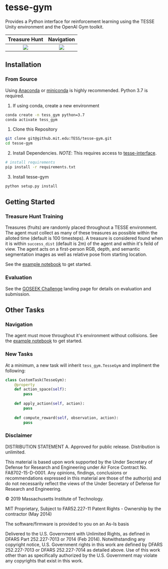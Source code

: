 # tesse-gym

Provides a Python interface for reinforcement learning using the TESSE Unity environment and the OpenAI Gym toolkit.


Treasure Hunt |  Navigation
:----------:|:---------------:
![](docs/hunt-1.gif) | ![](docs/nav-1.gif)

## Installation

### From Source
Using [Anaconda](https://www.anaconda.com/distribution/#download-section) or [miniconda](https://docs.conda.io/en/latest/miniconda.html) is highly recommended. Python 3.7 is required.

1. If using conda, create a new environment

```sh
conda create -n tess_gym python=3.7
conda activate tess_gym
```

1. Clone this Repository
```sh
git clone git@github.mit.edu:TESS/tesse-gym.git
cd tesse-gym
```

2. Install Dependencies. *NOTE*: This requires access to [tesse-interface](https://github.mit.edu/TESS/tesse-interface). 

```sh
# install requirements
pip install -r requirements.txt
```


3. Install tesse-gym

```sh
python setup.py install
```

## Getting Started

### Treasure Hunt Training

Treasures (fruits) are randomly placed throughout a TESSE environment. The agent must collect as many of these treasures as possible within the alloted time (default is 100 timesteps). A treasure is considered found when it is within `success_dist` (default is 2m) of the agent and within it's feild of view. The agent acts on a first-person RGB, depth, and semantic segmentation images as well as relative pose from starting location.

See the [example notebook](baselines/stable-baselines-ppo.ipynb) to get started.

### Evaluation

See the [GOSEEK Challenge](https://github.mit.edu/TESS/goseek-challenge) landing page for details on evaluation and submission.


## Other Tasks

### Navigation

The agent must move throughout it's environment without collisions. See  the [example notebook](baselines/navigation-training.ipynb) to get started.

### New Tasks
At a minimum, a new task will inherit `tess_gym.TesseGym` and impliment the following:

```python
class CustomTask(TesseGym):
    @property
    def action_space(self):
        pass
    
    def apply_action(self, action):
        pass
    
    def compute_reward(self, observation, action):
        pass
```

### Disclaimer

DISTRIBUTION STATEMENT A. Approved for public release. Distribution is unlimited.

This material is based upon work supported by the Under Secretary of Defense for Research and Engineering under Air Force Contract No. FA8702-15-D-0001. Any opinions, findings, conclusions or recommendations expressed in this material are those of the author(s) and do not necessarily reflect the views of the Under Secretary of Defense for Research and Engineering.

© 2019 Massachusetts Institute of Technology.

MIT Proprietary, Subject to FAR52.227-11 Patent Rights - Ownership by the contractor (May 2014)

The software/firmware is provided to you on an As-Is basis

Delivered to the U.S. Government with Unlimited Rights, as defined in DFARS Part 252.227-7013 or 7014 (Feb 2014). Notwithstanding any copyright notice, U.S. Government rights in this work are defined by DFARS 252.227-7013 or DFARS 252.227-7014 as detailed above. Use of this work other than as specifically authorized by the U.S. Government may violate any copyrights that exist in this work.
